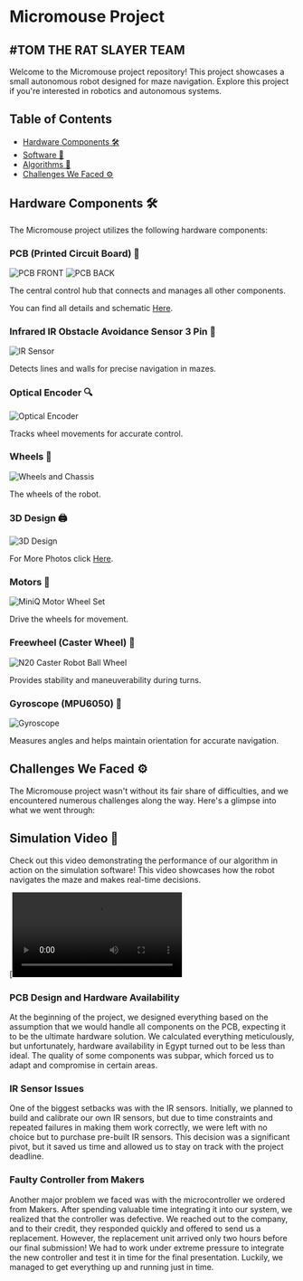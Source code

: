 # Micromouse Project

## #TOM THE RAT SLAYER TEAM

Welcome to the Micromouse project repository! This project showcases a small autonomous robot designed for maze navigation. Explore this project if you're interested in robotics and autonomous systems.

## Table of Contents
- [Hardware Components 🛠️](#hardware-components-🛠️)
- [Software 🧾](#software-🧾)
- [Algorithms 🧠](#algorithms-🧠)
- [Challenges We Faced ⚙️](#challenges-we-faced-⚙️)

## Hardware Components 🛠️
The Micromouse project utilizes the following hardware components:

### PCB (Printed Circuit Board) 🧩
![PCB FRONT](https://github.com/amrkhaled104/MICRO_MOUSE/blob/main/Hardware/PCB/pcbb.jpg)
![PCB BACK](https://github.com/amrkhaled104/MICRO_MOUSE/blob/main/Hardware/PCB/pcb4.jpg)

The central control hub that connects and manages all other components.

You can find all details and schematic [Here](https://github.com/amrkhaled104/MICRO_MOUSE/blob/main/Hardware/Schematic.pdf).

### Infrared IR Obstacle Avoidance Sensor 3 Pin 🦇
![IR Sensor](https://github.com/amrkhaled104/MICRO_MOUSE/blob/main/Hardware/ir/ir.jpg)

Detects lines and walls for precise navigation in mazes.

### Optical Encoder 🔍
![Optical Encoder](https://github.com/amrkhaled104/MICRO_MOUSE/blob/main/Hardware/optical%20encoder/encoder_image.jpg)

Tracks wheel movements for accurate control.

### Wheels 🚗
![Wheels and Chassis](https://www.google.com/imgres?q=wheel%20n20%20motor&imgurl=https%3A%2F%2Fae01.alicdn.com%2Fkf%2FSd0ec6d5d20b34b0d99449805601db4e1u%2FD-hole-Rubber-Wheel-Suitable-for-N20-Motor-D-Shaft-Tire-Car-Robot-DIY-Toys.jpg&imgrefurl=https%3A%2F%2Fwww.aliexpress.com%2Fitem%2F32809043739.html)

The wheels of the robot.

### 3D Design 🖨️
![3D Design](https://github.com/amrkhaled104/MICRO_MOUSE/blob/main/Mecanical/design.jpg)

For More Photos click [Here](https://github.com/amrkhaled104/MICRO_MOUSE/tree/main/Mecanical).

### Motors 🔄
![MiniQ Motor Wheel Set](https://github.com/amrkhaled104/MICRO_MOUSE/blob/main/Hardware/Motor%26Wheel/N20%20motor.jpg)

Drive the wheels for movement.

### Freewheel (Caster Wheel) 🎡
![N20 Caster Robot Ball Wheel](https://github.com/amrkhaled104/MICRO_MOUSE/blob/main/Hardware/caster/caster.jpg)

Provides stability and maneuverability during turns.

### Gyroscope (MPU6050) 🧭
![Gyroscope](https://github.com/amrkhaled104/MICRO_MOUSE/blob/main/Hardware/gyroscope/MPU.jpg)

Measures angles and helps maintain orientation for accurate navigation.

## Challenges We Faced ⚙️

The Micromouse project wasn't without its fair share of difficulties, and we encountered numerous challenges along the way. Here's a glimpse into what we went through:

## Simulation Video 🎥
Check out this video demonstrating the performance of our algorithm in action on the simulation software! This video showcases how the robot navigates the maze and makes real-time decisions. 

[![Watch the Simulation](https://github.com/amrkhaled104/MICRO_MOUSE/blob/main/algorithm/Untitled%20video%20-%20Made%20with%20Clipchamp.mp4)

### PCB Design and Hardware Availability

At the beginning of the project, we designed everything based on the assumption that we would handle all components on the PCB, expecting it to be the ultimate hardware solution. We calculated everything meticulously, but unfortunately, hardware availability in Egypt turned out to be less than ideal. The quality of some components was subpar, which forced us to adapt and compromise in certain areas.

### IR Sensor Issues

One of the biggest setbacks was with the IR sensors. Initially, we planned to build and calibrate our own IR sensors, but due to time constraints and repeated failures in making them work correctly, we were left with no choice but to purchase pre-built IR sensors. This decision was a significant pivot, but it saved us time and allowed us to stay on track with the project deadline.

### Faulty Controller from Makers

Another major problem we faced was with the microcontroller we ordered from Makers. After spending valuable time integrating it into our system, we realized that the controller was defective. We reached out to the company, and to their credit, they responded quickly and offered to send us a replacement. However, the replacement unit arrived only two hours before our final submission! We had to work under extreme pressure to integrate the new controller and test it in time for the final presentation. Luckily, we managed to get everything up and running just in time.
